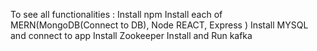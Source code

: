 To see all functionalities :
Install npm
Install each of MERN(MongoDB(Connect to DB), Node REACT, Express )
Install MYSQL and connect to app
Install Zookeeper
Install and Run kafka
